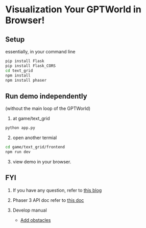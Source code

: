 # Visualization Your GPTWorld in Browser!

## Setup

essentially, in your command line

```bash
pip install Flask
pip install Flask_CORS
cd text_grid
npm install
npm install phaser
```

## Run demo independently

 (without the main loop of the GPTWorld)

1. at game/text_grid
```bash
python app.py
```

2. open another termial
```bash
cd game/text_grid/frontend
npm run dev
```

3. view demo in your browser.


## FYI

1. If you have any question, refer to [this blog](https://saricden.com/how-to-setup-a-phaser-3-project-with-vite)


2. Phaser 3 API doc refer to [this doc](https://photonstorm.github.io/phaser3-docs/)

3. Develop manual
    - [Add obstacles](https://developer.amazon.com/blogs/post/Tx3AT4I2ENBOI6R/Intro-to-Phaser-Part-3-Obstacles-Collision-Score-Sound-and-Publishing)
